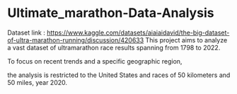 # Ultimate_marathon-Data-Analysis
Dataset link : https://www.kaggle.com/datasets/aiaiaidavid/the-big-dataset-of-ultra-marathon-running/discussion/420633
This project aims to analyze a vast dataset of ultramarathon race results spanning from 1798 to 2022. 

To focus on recent trends and a specific geographic region,

the analysis is restricted to the United States and races of 50 kilometers and 50 miles, year 2020.


